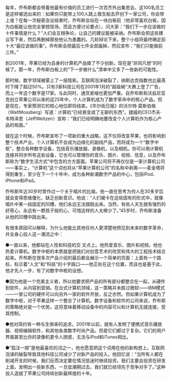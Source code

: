 每年，乔布斯都会带着他最有价值的员工进行一次百杰外出集思会。这100名员工是这样被选出来的：如果你只能带上100人跳上救生船去开创下一家公司，你会带上谁？在每一次秘密会议结束时，乔布斯会站在一块白板前（他非常喜欢白板，因为白板能让他完全掌控现场，而且方便讨论要点），问大家：“我们下一步应该做的十件事情是什么？”人们会互相争论，让自己的建议能被采纳。乔布斯会把这些建议写下来，然后再删掉那些他认为愚蠢的。几轮辩论下来，整个小组将最终确定前十大“最应该做的事”。乔布斯会把最后七件全部画掉，然后宣布：“我们只能做前三件。”

到2001年，苹果已经为自身的计算机产品做了不少创新。现在是“非同凡想”的时候了。那一年，乔布斯白板上的“下一步做什么”清单中又多了一些新的可能性。

那时候，数字领域被蒙上了一层陰影。互联网泡沫破裂了，纳斯达克指数也比最髙时下降了超过50%。只有3家科技公司在2001年1月的“超级碗”大赛上登了广告，而上一年这个数字是17家。与此同时，通货紧缩也更加严重。自乔布斯和沃兹尼亚克创立苹果公司以来的这25年中，个人计算机成为了数字革命中的核心产品。但是现在，专家预测它的核心地位即将结束。《华尔街日报》的沃尔特·莫斯伯格（WaltMossberg）写道：计算机“已经衰变成了无聊的东西”。捷威的CEO杰夫·韦特泽恩（JeffWeitzen）宣称：“我们已经明确地要改变个人计算机作为核心产品的局面。”

就在这个时候，乔布斯宣布了一项新的重大战略，这不仅将改变苹果，也将影响到整个技术产业。个人计算机不会成为边缘化的副线产品，而将成为一个“数字中枢”，整合各种数字设备，包括音乐播放器、录像机，以及相机。你可以用计算机连接并同步所有这些设备，它也可以管理你的音乐、图片、视频、信息，以及乔布斯称为“数字生活方式”中包含的方方面面。苹果公司将不再仅仅是一家计算机公司——事实上，“计算机”这个词也将从“苹果计算机公司”的名称中剥离——麦金塔将得到重生，至少在下一个十年中，成为各种新潮数字产品的中心，包括iPod、iPhone和iPad。

乔布斯年近30岁时曾作过一个关于唱片的比喻。他一直在思考为何人在30多岁后就会变得思维僵化、缺乏创新意识。他说：“人们被卡在这些固有的形式中，就像唱片中某一段固定的凹槽，他们永远无法摆脱出来。当然，有些人天生就有强烈的好奇心，永远有一颗孩子般的心，可惜这样的人太稀少了。”45岁时，乔布斯准备从他的凹槽中跳出来。

有很多原因可以解释，为什么他能比其他任何人更清楚地预见到未来的数字革命，并全身心投人这一潮流之中：

●一直以来，他都站在人性和科技的交 叉点上。他热爱音乐、图片和视频。他也热爱计算机。数字中枢的本质就是把我们对创意艺术的欣赏和伟大的工程技术结合起来。乔布斯在很多次产品介绍的最后都会展示一个简单的页面：上面有一个路标，标示着“人文”和“科技”的十字路口——他正处在这个位置，而且也是基于此，他才先人一步，有了对数字中枢的设想。

●因为他是一个完美主义者，所以他要求把产品的所有部分都整合在一起，从硬件到软件，从内容到营销。在台式计算机领域，这一策略并未胜过微软——IBM模式——一家公司的硬件可以向另外一家的软件开放，反之亦然。但如果计算机成为了数字中枢，对于苹果这样一个整合了计算机、数字设备和软件的公司来说，乔布斯的策略绝对是一个优势。这将意味着移动设备中的内容可以和计算机无缝连接，受其控制。

●他对简约有一种与生俱来的追求。2001年以前，就有人发明了便携式音乐播放器、视频编辑软件，和其他各类数字时尚产品。但是它们都过亍复杂。它们的用户界面甚至比你的录像机更令人困惑，无法与iPod和iTunes相比。

●“孤注一掷”是他最喜欢的词之一，他也愿意把这个词用在他的新构想上。互联网泡诔的破裂导致其他科技公司减少了对新产品的投入。他回忆说：“当所有人都在削减开支的时候，我们反而决定要在情况低迷时继续投资。我们主要会投资在研发上面，发明出一些新东西，一旦低潮期过去，我们就已经领先于竞争对手了。”这种投入造就了苹果公司持续创新最辉煌的十年。